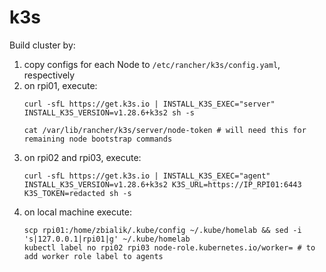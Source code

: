 # k3s

Build cluster by:

1. copy configs for each Node to `/etc/rancher/k3s/config.yaml`, respectively
1. on rpi01, execute:
    ```
    curl -sfL https://get.k3s.io | INSTALL_K3S_EXEC="server" INSTALL_K3S_VERSION=v1.28.6+k3s2 sh -s
    
    cat /var/lib/rancher/k3s/server/node-token # will need this for remaining node bootstrap commands
    ```
1. on rpi02 and rpi03, execute:
    ```
    curl -sfL https://get.k3s.io | INSTALL_K3S_EXEC="agent" INSTALL_K3S_VERSION=v1.28.6+k3s2 K3S_URL=https://IP_RPI01:6443 K3S_TOKEN=redacted sh -s 
    ```
1. on local machine execute:
    ```
    scp rpi01:/home/zbialik/.kube/config ~/.kube/homelab && sed -i 's|127.0.0.1|rpi01|g' ~/.kube/homelab
    kubectl label no rpi02 rpi03 node-role.kubernetes.io/worker= # to add worker role label to agents
    ```
